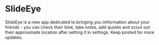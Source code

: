 # SlideEye
SlideEye is a new app dedicated to bringing you imformation about your friends - you can check their time, take notes, add quotes and scout out their approximate location after setting it in settings. Keep posted for more updates.
